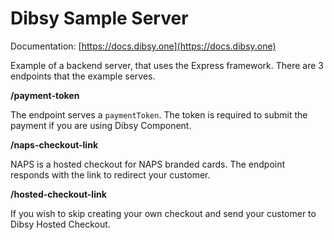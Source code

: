 # Dibsy Sample Server

Documentation: [https://docs.dibsy.one](https://docs.dibsy.one)

Example of a backend server, that uses the Express framework. There are 3 endpoints that the example serves. 

**/payment-token**

The endpoint serves a `paymentToken`. The token is required to submit the payment if you are using Dibsy Component.

**/naps-checkout-link**

NAPS is a hosted checkout for NAPS branded cards. The endpoint responds with the link to redirect your customer. 

**/hosted-checkout-link**

If you wish to skip creating your own checkout and send your customer to Dibsy Hosted Checkout.
